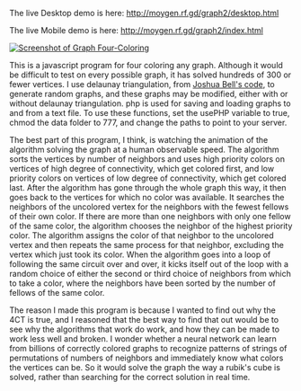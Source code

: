 The live Desktop demo is here:
http://moygen.rf.gd/graph2/desktop.html

The live Mobile demo is here:
http://moygen.rf.gd/graph2/index.html

[![Screenshot of Graph Four-Coloring](http://moygen.rf.gd/graph2/Screenshot_47.png)](http://moygen.rf.gd/graph2/desktop.html)

This is a javascript program for four coloring any graph. Although it would be difficult to test on every possible graph, it has solved hundreds of 300 or fewer vertices. I use delaunay triangulation, from [Joshua Bell's code](https://travellermap.com/tmp/delaunay.js), to generate random graphs, and these graphs may be modified, either with or without delaunay triangulation. php is used for saving and loading graphs to and from a text file. To use these functions, set the usePHP variable to true, chmod the data folder to 777, and change the paths to point to your server.

The best part of this program, I think, is watching the animation of the algorithm solving the graph at a human observable speed. The algorithm sorts the vertices by number of neighbors and uses high priority colors on vertices of high degree of connectivity, which get colored first, and low priority colors on vertices of low degree of connectivity, which get colored last. After the algorithm has gone through the whole graph this way, it then goes back to the vertices for which no color was available. It searches the neighbors of the uncolored vertex for the neighbors with the fewest fellows of their own color. If there are more than one neighbors with only one fellow of the same color, the algorithm chooses the neighbor of the highest priority color. The algorithm assigns the color of that neighbor to the uncolored vertex and then repeats the same process for that neighbor, excluding the vertex which just took its color. When the algorithm goes into a loop of following the same circuit over and over, it kicks itself out of the loop with a random choice of either the second or third choice of neighbors from which to take a color, where the neighbors have been sorted by the number of fellows of the same color.

The reason I made this program is because I wanted to find out why the 4CT is true, and I reasoned that the best way to find that out would be to see why the algorithms that work do work, and how they can be made to work less well and broken. I wonder whether a neural network can learn from billions of correctly colored graphs to recognize patterns of strings of permutations of numbers of neighbors and immediately know what colors the vertices can be. So it would solve the graph the way a rubik's cube is solved, rather than searching for the correct solution in real time.


